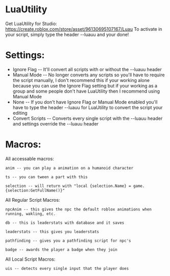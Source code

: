 # LuaUtility
Get LuaUtility for Studio: https://create.roblox.com/store/asset/96130695107167/Luau
To activate in your script, simply type the header --luauu and your done!
# Settings:
- Ignore Flag -- It'll convert all scripts with or without the --luauu header
- Manual Mode -- No longer converts any scripts so you'll have to require the script manually, I don't recommend this if your working alone because you can use the Ignore Flag setting but if your working as a group and some people don't have LuaUtility then I recommend using Manual Mode
- None -- If you don't have Ignore Flag or Manual Mode enabled you'll have to type the header --luauu for LuaUtility to convert the script your editing
- Convert Scripts -- Converts every single script with the --luauu header and settings override the --luauu header
# Macros:
All accessable macros:

	‎ani‎m -- you can play a animation on a humanoid character
	
	ts -- you can tween a part with this
	
	selection -- will return with "local {selection.Name} = game.{selection:GetFullName()}"
	
All Regular Script Macros:

	npcAnim -- this gives the npc the default roblox animations when running, wakling, etc.

	d‎b -- this is leaderstats with database and it saves
	
	leaderstats -- this gives you leaderstats
	
	pathfinding -- gives you a pathfinding script for npc's
	
	badge -- awards the player a badge when they join
	
All Local Script Macros:

	uis -- detects every single input that the player does

